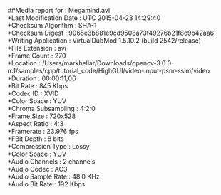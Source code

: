 ##Media report for : Megamind.avi  
*Last Modification Date : UTC 2015-04-23 14:29:40  
*Checksum Algorithm : SHA-1  
*Checksum Digest : 9065e3b881e9cd9508a73f49276b21f8c9b42aa6  
*Writing Application : VirtualDubMod 1.5.10.2 (build 2542/release)  
*File Extension : avi  
*Frame Count : 270  
*Location : /Users/markhellar/Downloads/opencv-3.0.0-rc1/samples/cpp/tutorial_code/HighGUI/video-input-psnr-ssim/video  
*Duration : 00:00:11;06  
*Bit Rate : 845 Kbps  
*Codec ID : XVID  
*Color Space : YUV  
*Chroma Subsampling : 4:2:0  
*Frame Size : 720x528  
*Aspect Ratio : 4:3  
*Framerate : 23.976 fps  
*FBit Depth : 8 bits  
*Compression Type : Lossy  
*Color Space : YUV  
*Audio Channels : 2 channels  
*Audio Codec : AC3  
*Audio Sample Rate : 48.0 KHz  
*Audio Bit Rate : 192 Kbps  
